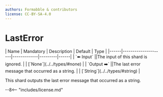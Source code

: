 ```yaml
---
authors: Formabble & contributors
license: CC-BY-SA-4.0
---
```



# LastError

<div class="sh-parameters" markdown="1">
| Name | Mandatory | Description | Default | Type |
|------|---------------------|-------------|---------|------|
| `⬅️ Input` ||The input of this shard is ignored. | | [`None`](../../types/#none) |
| `Output ➡️` ||The last error message that occurred as a string. | | [`String`](../../types/#string) |

</div>

This shard outputs the last error message that occurred as a string.

--8<-- "includes/license.md"


